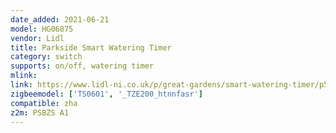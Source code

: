 ```yaml
---
date_added: 2021-06-21
model: HG06875
vendor: Lidl 
title: Parkside Smart Watering Timer
category: switch
supports: on/off, watering timer
mlink: 
link: https://www.lidl-ni.co.uk/p/great-gardens/smart-watering-timer/p55336
zigbeemodel: ['TS0601', '_TZE200_htnnfasr']
compatible: zha
z2m: PSBZS A1
---
```




